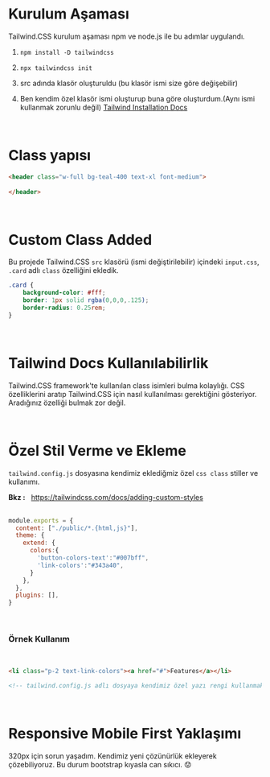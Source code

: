 # Kurulum Aşaması
Tailwind.CSS kurulum aşaması npm ve node.js ile bu adımlar uygulandı. <br>
1. ```npm install -D tailwindcss ```
2. ```npx tailwindcss init```

3. src adında klasör oluşturuldu (bu klasör ismi size göre değişebilir)
4. Ben kendim özel klasör ismi oluşturup buna göre oluşturdum.(Aynı ismi kullanmak zorunlu değil) [Tailwind Installation Docs](https://tailwindcss.com/docs/installation) 

<br>

# Class yapısı 
```html
<header class="w-full bg-teal-400 text-xl font-medium">
    
</header>
```
<br>

# Custom Class Added

Bu projede Tailwind.CSS `src` klasörü (ismi değiştirilebilir) içindeki `input.css`, `.card` adlı `class` özelliğini ekledik.

```css
.card {
    background-color: #fff;
    border: 1px solid rgba(0,0,0,.125);
    border-radius: 0.25rem;
}
``` 
<br>

# Tailwind Docs Kullanılabilirlik
Tailwind.CSS framework'te kullanılan class isimleri bulma kolaylığı. CSS özelliklerini aratıp Tailwind.CSS için nasıl kullanılması gerektiğini gösteriyor. Aradığınız özelliği bulmak zor değil.

<br>

# Özel Stil Verme ve Ekleme
`tailwind.config.js` dosyasına kendimiz eklediğmiz özel `css class` stiller ve kullanımı.  <br>

**Bkz :** &nbsp; https://tailwindcss.com/docs/adding-custom-styles <br>
<br>

```javascript
module.exports = {
  content: ["./public/*.{html,js}"],
  theme: {
    extend: {
      colors:{
        'button-colors-text':"#007bff",
        'link-colors':"#343a40",
      }
    },
  },
  plugins: [],
}
```
<br>

### **Örnek Kullanım** 
<br>

```html
<li class="p-2 text-link-colors"><a href="#">Features</a></li>

<!-- tailwind.config.js adlı dosyaya kendimiz özel yazı rengi kullanmak istediğimiz class ismi ve renk kodunu oluşturduk. Bunu kullanırken sorun yaşamadık. -->
```

<br>

# Responsive Mobile First Yaklaşımı
320px için sorun yaşadım. Kendimiz yeni çözünürlük ekleyerek çözebiliyoruz. Bu durum bootstrap kıyasla can sıkıcı. :worried: